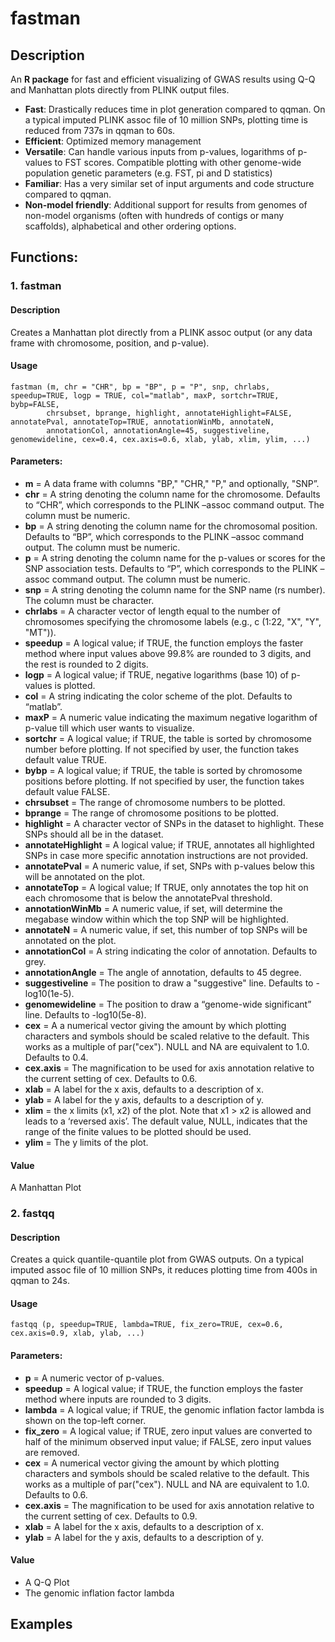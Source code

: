 # fastman

## Description
An **R package** for fast and efficient visualizing of GWAS results using Q-Q and Manhattan plots directly from PLINK output files.
* **Fast**: Drastically reduces time in plot generation compared to qqman. On a typical imputed PLINK assoc file of 10 million SNPs, plotting time is reduced from 737s in qqman to 60s.
* **Efficient**: Optimized memory management
* **Versatile**: Can handle various inputs from p-values, logarithms of p-values to FST scores. Compatible plotting with other genome-wide population genetic parameters (e.g. FST, pi and D statistics)
* **Familiar**: Has a very similar set of input arguments and code structure compared to qqman.
* **Non-model friendly**: Additional support for results from genomes of non-model organisms (often with hundreds of contigs or many scaffolds), alphabetical and other ordering options.

## Functions:

### 1. fastman

#### Description
Creates a Manhattan plot directly from a PLINK assoc output (or any data frame with chromosome, position, and p-value).

#### Usage
```
fastman (m, chr = "CHR", bp = "BP", p = "P", snp, chrlabs, speedup=TRUE, logp = TRUE, col="matlab", maxP, sortchr=TRUE, bybp=FALSE,
        chrsubset, bprange, highlight, annotateHighlight=FALSE, annotatePval, annotateTop=TRUE, annotationWinMb, annotateN,
        annotationCol, annotationAngle=45, suggestiveline, genomewideline, cex=0.4, cex.axis=0.6, xlab, ylab, xlim, ylim, ...)
```

#### Parameters:
* **m**	= A data frame with columns "BP," "CHR," "P," and optionally, "SNP”.
* **chr**	= A string denoting the column name for the chromosome. Defaults to “CHR”, which corresponds to the PLINK –assoc command output. The column must be numeric.
* **bp** = A string denoting the column name for the chromosomal position. Defaults to “BP”, which corresponds to the PLINK –assoc command output. The column must be numeric.
* **p**	= A string denoting the column name for the p-values or scores for the SNP association tests. Defaults to “P”, which corresponds to the PLINK –assoc command output. The column must be numeric.
* **snp**	= A string denoting the column name for the SNP name (rs number). The column must be character.
* **chrlabs**	= A character vector of length equal to the number of chromosomes specifying the chromosome labels (e.g., c (1:22, "X", "Y", "MT")).
* **speedup** = A logical value; if TRUE, the function employs the faster method where input values above 99.8% are rounded to 3 digits, and the rest is rounded to 2 digits.
* **logp**	= A logical value; if TRUE, negative logarithms (base 10) of p-values is plotted.
* **col**	= A string indicating the color scheme of the plot. Defaults to “matlab”.
* **maxP**	= A numeric value indicating the maximum negative logarithm of p-value till which user wants to visualize.
* **sortchr**	= A logical value; if TRUE, the table is sorted by chromosome number before plotting. If not specified by user, the function takes default value TRUE.
* **bybp** = A logical value; if TRUE, the table is sorted by chromosome positions before plotting. If not specified by user, the function takes default value FALSE.
* **chrsubset** = The range of chromosome numbers to be plotted.
* **bprange**	= The range of chromosome positions to be plotted.
* **highlight**	= A character vector of SNPs in the dataset to highlight. These SNPs should all be in the dataset.
* **annotateHighlight**	= A logical value; if TRUE, annotates all highlighted SNPs in case more specific annotation instructions are not provided.
* **annotatePval**	= A numeric value, if set, SNPs with p-values below this will be annotated on the plot.
* **annotateTop**	= A logical value; If TRUE, only annotates the top hit on each chromosome that is below the annotatePval threshold.
* **annotationWinMb**	= A numeric value, if set, will determine the megabase window within which the top SNP will be highlighted.
* **annotateN**	= A numeric value, if set, this number of top SNPs will be annotated on the plot.
* **annotationCol** = A string indicating the color of annotation. Defaults to grey.
* **annotationAngle**	= The angle of annotation, defaults to 45 degree.
* **suggestiveline**	= The position to draw a "suggestive" line. Defaults to -log10(1e-5).
* **genomewideline**	= The position to draw a “genome-wide significant” line. Defaults to -log10(5e-8).
* **cex** = A a numerical vector giving the amount by which plotting characters and symbols should be scaled relative to the default. This works as a multiple of par("cex"). NULL and NA are equivalent to 1.0. Defaults to 0.4.
* **cex.axis**	= The magnification to be used for axis annotation relative to the current setting of cex. Defaults to 0.6.
* **xlab**	= A label for the x axis, defaults to a description of x.
* **ylab**	= A label for the y axis, defaults to a description of y.
* **xlim**	= the x limits (x1, x2) of the plot. Note that x1 > x2 is allowed and leads to a ‘reversed axis’. The default value, NULL, indicates that the range of the finite values to be plotted should be used.
* **ylim** = The y limits of the plot.

#### Value
A Manhattan Plot

### 2. fastqq

#### Description
Creates a quick quantile-quantile plot from GWAS outputs. On a typical imputed assoc file of 10 million SNPs, it reduces plotting time from 400s in qqman to 24s.

#### Usage
```
fastqq (p, speedup=TRUE, lambda=TRUE, fix_zero=TRUE, cex=0.6, cex.axis=0.9, xlab, ylab, ...)
```

#### Parameters:
* **p**	= A numeric vector of p-values.
* **speedup**	= A logical value; if TRUE, the function employs the faster method where inputs are rounded to 3 digits.
* **lambda** = A logical value; if TRUE, the genomic inflation factor lambda is shown on the top-left corner.
* **fix_zero**	= A logical value; if TRUE, zero input values are converted to half of the minimum observed input value; if FALSE, zero input values are removed.
* **cex**	= A numerical vector giving the amount by which plotting characters and symbols should be scaled relative to the default. This works as a multiple of par("cex"). NULL and NA are equivalent to 1.0. Defaults to 0.6.
* **cex.axis**	= The magnification to be used for axis annotation relative to the current setting of cex. Defaults to 0.9.
* **xlab** = A label for the x axis, defaults to a description of x.
* **ylab**	= A label for the y axis, defaults to a description of y.

#### Value
* A Q-Q Plot
* The genomic inflation factor lambda

## Examples

